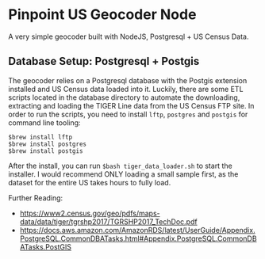 # Pinpoint US Geocoder Node
A very simple geocoder built with NodeJS, Postgresql + US Census Data.

## 

## Database Setup: Postgresql + Postgis
The geocoder relies on a Postgresql database with the Postgis extension installed and US Census data loaded into it. 
Luckily, there are some ETL scripts located in the database directory to automate the downloading, extracting and loading the TIGER Line data from the US Census FTP site. In order to run the scripts, you need to install `lftp`, `postgres` and `postgis` for command line tooling:
```
$brew install lftp
$brew install postgres
$brew install postgis
```

After the install, you can run `$bash tiger_data_loader.sh` to start the installer. I would recommend ONLY loading a small sample first, as the dataset for the entire US takes hours to fully load.

Further Reading:
- https://www2.census.gov/geo/pdfs/maps-data/data/tiger/tgrshp2017/TGRSHP2017_TechDoc.pdf
- https://docs.aws.amazon.com/AmazonRDS/latest/UserGuide/Appendix.PostgreSQL.CommonDBATasks.html#Appendix.PostgreSQL.CommonDBATasks.PostGIS

